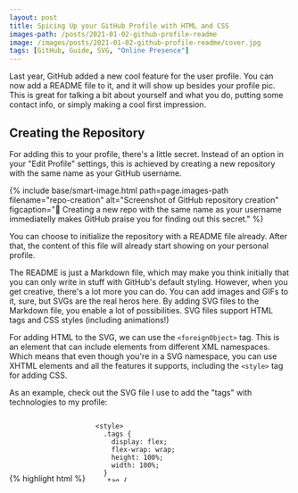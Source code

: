 ```yaml
---
layout: post
title: Spicing Up your GitHub Profile with HTML and CSS
images-path: /posts/2021-01-02-github-profile-readme
image: /images/posts/2021-01-02-github-profile-readme/cover.jpg
tags: [GitHub, Guide, SVG, "Online Presence"]
---
```


Last year, GitHub added a new cool feature for the user profile. You can now add a README file to it, and it will show up besides your profile pic. This is great for talking a bit about yourself and what you do, putting some contact info, or simply making a cool first impression.

## Creating the Repository

For adding this to your profile, there's a little secret. Instead of an option in your "Edit Profile" settings, this is achieved by <span class="highlighted marker">creating a new repository with the same name as your GitHub username.</span>

{% include base/smart-image.html 
  path=page.images-path
  filename="repo-creation"
  alt="Screenshot of GitHub repository creation"
  figcaption="🎉️ Creating a new repo with the same name as your username immediatelly makes GitHub praise you for finding out this secret."
%}

You can choose to initialize the repository with a README file already. After that, the content of this file will already start showing on your personal profile.

The README is just a Markdown file, which may make you think initially that you can only write in stuff with GitHub's default styling. However, when you get creative, there's a lot more you can do. You can add images and GIFs to it, sure, but SVGs are the real heros here. By adding SVG files to the Markdown file, you enable a lot of possibilities. SVG files support HTML tags and CSS styles (including animations!)

For adding HTML to the SVG, we can use the `<foreignObject>` tag. This is an element that can include elements from different XML namespaces. Which means that even though you're in a SVG namespace, you can use XHTML elements and all the features it supports, including the `<style>` tag for adding CSS.

As an example, check out the SVG file I use to add the "tags" with technologies to my profile:

{% highlight html %}
<svg fill="none" viewBox="0 0 300 120" width="300" height="120" xmlns="http://www.w3.org/2000/svg">
  <foreignObject width="100%" height="100%">
    <div xmlns="http://www.w3.org/1999/xhtml">

      <style>
        .tags {
          display: flex;
          flex-wrap: wrap;
          height: 100%;
          width: 100%;
        }
        .tag {
          background-color: #E3FFFF;
          border-radius: 0.25em;
          color: #0ca4a5;
          border: 1px solid #0ca4a5;
          display: inline-block;
          font-size: 0.75em;
          line-height: 2em;
          margin: 0.125em;
          padding: 0 0.5em;
          text-decoration: none;
          font-family: sans-serif;
        }
      </style>

      <div class="tags">
        <div class="tag">Angular</div>
        <div class="tag">Vue(X)</div>
        <div class="tag">JavaScript</div>
        <div class="tag">TypeScript</div>
      </div>
      <div class="tags">
        <div class="tag">(S)CSS</div>
        <div class="tag">Building UIs</div>
        <div class="tag">Web Components</div>
      </div>
      <div class="tags">
        <div class="tag">Ionic</div>
        <div class="tag">Electron</div>
        <div class="tag">.NET</div>
      </div>

    </div>
  </foreignObject>
</svg>
{% endhighlight %}

From there on, the possibilities are endless. On my profile, I added my personal logo SVG and the same drawing animation used on my own website.

<figure markdown="1">

![Animation on my GitHub Profile](/images/{{page.images-path}}/my-profile.gif)

<figcaption>Using CSS animations inside the SVG, I was able to mimic the animation on my website.</figcaption>
</figure>


Feel free to check out [the source code](https://github.com/matfantinel/matfantinel){:target="_blank"} to find out how it works.

## Inspiration

Some people have compiled [a list of amazing examples and inspirations for your profile](https://github.com/abhisheknaiidu/awesome-github-profile-readme){:target="_blank"}. Some are minimalistic, others more complex, and some even get data from APIs (!). My favorite is [this one from Livio Brunner](https://github.com/BrunnerLivio){:target="_blank"}, which definitely brings all the best things from 2000's web.